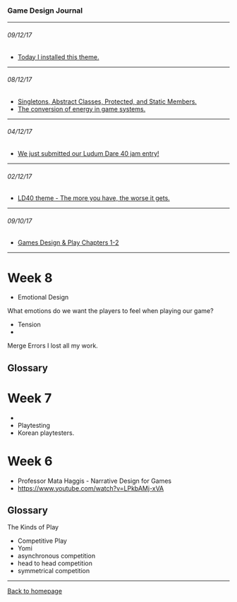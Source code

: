 ﻿
### Game Design Journal
---
###### 09/12/17
- [Today I installed this theme.](/today-i-installed-this-theme.md)
---
###### 08/12/17
- [Singletons, Abstract Classes, Protected, and Static Members.](/singleton-abstract-protected-static.md)
- [The conversion of energy in game systems.](/conversion-of-energy.md)
---
###### 04/12/17
- [We just submitted our Ludum Dare 40 jam entry!](/ld40jam.md)
---
###### 02/12/17
- [LD40 theme - The more you have, the worse it gets.](/ld40-theme.md)
---
###### 09/10/17
- [Games Design & Play Chapters 1-2](/gddp-ch1.md)
---


# Week 8
- Emotional Design

What emotions do we want the players to feel when playing our game?
- Tension
-

Merge Errors
I lost all my work.
## Glossary

# Week 7
-
- Playtesting
 - Korean playtesters.
# Week 6
- Professor Mata Haggis - Narrative Design for Games
 - https://www.youtube.com/watch?v=LPkbAMj-xVA

## Glossary
The Kinds of Play
- Competitive Play
 - Yomi
 - asynchronous competition
 - head to head competition
 - symmetrical competition
---
﻿[Back to homepage](/README.md)
